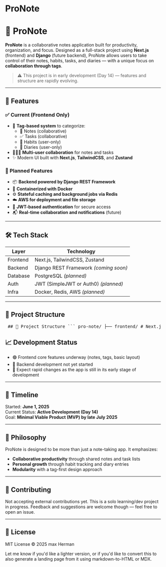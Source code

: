 # ProNote

# 📝 ProNote

**ProNote** is a collaborative notes application built for productivity, organization, and focus. Designed as a full-stack project using **Next.js** (frontend) and **Django** (future backend), ProNote allows users to take control of their notes, habits, tasks, and diaries — with a unique focus on **collaboration through tags**.

> ⚠️ This project is in early development (Day 14) — features and structure are rapidly evolving.

---

## 🚀 Features

### ✅ Current (Frontend Only)
- 🔖 **Tag-based system** to categorize:
  - 📓 Notes (collaborative)
  - ✅ Tasks (collaborative)
  - 🧠 Habits (user-only)
  - 📔 Diaries (user-only)
- 🧑‍🤝‍🧑 **Multi-user collaboration** for notes and tasks
- ✨ Modern UI built with **Next.js**, **TailwindCSS**, and **Zustand**

### 🔧 Planned Features
- 📦 **Backend powered by Django REST Framework**
- 🐳 **Containerized with Docker**
- ⚙️ **Stateful caching and background jobs via Redis**
- ☁️ **AWS for deployment and file storage**
- 🔐 **JWT-based authentication** for secure access
- 📬 **Real-time collaboration and notifications** (future)

---

## 🛠️ Tech Stack

| Layer         | Technology           |
| ------------- | -------------------- |
| Frontend      | Next.js, TailwindCSS, Zustand |
| Backend       | Django REST Framework *(coming soon)* |
| Database      | PostgreSQL *(planned)* |
| Auth          | JWT (SimpleJWT or Auth0) *(planned)* |
| Infra         | Docker, Redis, AWS *(planned)* |

---

## 📌 Project Structure

<pre lang="markdown"> ## 📁 Project Structure ``` pro-note/ ├── frontend/ # Next.js application ├── backend/ # Django backend (planned) ├── docker/ # Docker setup (planned) ├── README.md # Project documentation └── .gitignore # Git ignore rules ``` </pre>

## 📈 Development Status

- 🟢 Frontend core features underway (notes, tags, basic layout)
- 🔴 Backend development not yet started
- 🚧 Expect rapid changes as the app is still in its early stage of development

---

## 📅 Timeline

Started: **June 1, 2025**  
Current Status: **Active Development (Day 14)**  
Goal: **Minimal Viable Product (MVP) by late July 2025**

---

## 🧠 Philosophy

ProNote is designed to be more than just a note-taking app. It emphasizes:
- **Collaborative productivity** through shared notes and task lists
- **Personal growth** through habit tracking and diary entries
- **Modularity** with a tag-first design approach

---

## 🤝 Contributing

Not accepting external contributions yet. This is a solo learning/dev project in progress. Feedback and suggestions are welcome though — feel free to open an issue.

---

## 📄 License

MIT License © 2025 max Herman

Let me know if you'd like a lighter version, or if you'd like to convert this to also generate a landing page from it using markdown-to-HTML or MDX.

